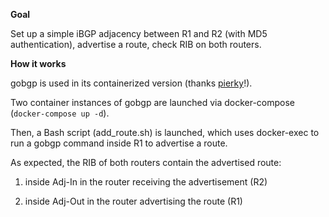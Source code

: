**Goal** 

Set up a simple iBGP adjacency between R1 and R2 (with MD5 authentication), advertise a route, check RIB on both routers. 

**How it works**

gobgp is used in its containerized version (thanks [pierky](https://hub.docker.com/r/pierky/gobgp/#!)!).

Two container instances of gobgp are launched via docker-compose (`docker-compose up -d`).

Then, a Bash script (add_route.sh) is launched, which uses docker-exec to  run a gobgp command inside R1 to advertise a route.

As expected, the RIB of both routers contain the advertised route:

1) inside Adj-In in the router receiving the advertisement (R2)

2) inside Adj-Out in the router advertising the route (R1)
